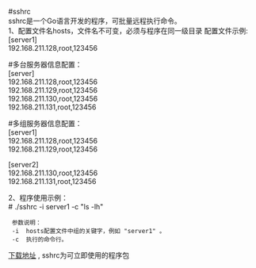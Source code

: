 #sshrc\
sshrc是一个Go语言开发的程序，可批量远程执行命令。\
1、配置文件名hosts，文件名不可变，必须与程序在同一级目录 配置文件示例:\
   [server1] \
   192.168.211.128,root,123456

   #多台服务器信息配置： \
    [server] \
    192.168.211.128,root,123456 \
    192.168.211.129,root,123456 \
    192.168.211.130,root,123456 \
    192.168.211.131,root,123456 
    
   #多组服务器信息配置： \
    [server1] \
    192.168.211.128,root,123456 \
    192.168.211.129,root,123456 
    
   [server2] \
    192.168.211.130,root,123456 \
    192.168.211.131,root,123456 

2、程序使用示例：\
     # ./sshrc -i server1 -c "ls -lh" 
    
     参数说明： 
     -i  hosts配置文件中组的关键字，例如 "server1" 。
     -c  执行的命令行。
[下载地址](https://github.com/laoshangcai/sshrc/releases/tag/v1.0.0/sshrc) , sshrc为可立即使用的程序包
